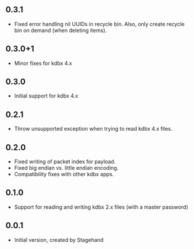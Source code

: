 ## 0.3.1

- Fixed error handling nil UUIDs in recycle bin.
  Also, only create recycle bin on demand (when deleting items).

## 0.3.0+1

- Minor fixes for kdbx 4.x

## 0.3.0

- Initial support for kdbx 4.x

## 0.2.1

- Throw unsupported exception when trying to read kdbx 4.x files.

## 0.2.0

- Fixed writing of packet index for payload.
- Fixed big endian vs. little endian encoding.
- Compatibility fixes with other kdbx apps.

## 0.1.0

- Support for reading and writing kdbx 2.x files
  (with a master password)


## 0.0.1

- Initial version, created by Stagehand
